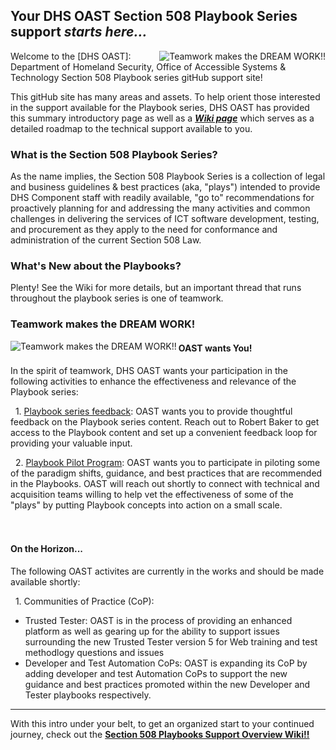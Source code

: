 ## Your DHS OAST Section 508 Playbook Series support *starts here...*
<img align="right" src="https://github.com/akingkci/Section-508-Playbooks-Support-Overview/blob/master/img/Playbooks-2.jpg?raw=true" alt="Teamwork makes the DREAM WORK!!"/>

Welcome to the [DHS OAST]: Department of Homeland Security, Office of Accessible Systems & Technology Section 508 Playbook series gitHub support site!  

This gitHub site has many areas and assets. To help orient those interested in the support available for the Playbook series, DHS OAST has provided this summary introductory page as well as a ***[Wiki page](https://github.com/akingkci/Section-508-Playbooks-Support-Overview/wiki)*** which serves as a detailed roadmap to the technical support available to you.  
### What is the Section 508 Playbook Series?
As the name implies, the Section 508 Playbook Series is a collection of legal and business guidelines & best practices (aka, "plays") intended to provide DHS Component staff with readily available, "go to" recommendations for proactively planning for and addressing the many activities and common challenges in delivering the services of ICT software development, testing, and procurement as they apply to the need for conformance and administration of the current Section 508 Law.   

### What's New about the Playbooks?
Plenty! See the Wiki for more details, but an important thread that runs throughout the playbook series is one of teamwork.
<br />
### Teamwork makes the DREAM WORK!
<img align="left" src="https://github.com/akingkci/Section-508-Playbooks-Support-Overview/blob/master/img/Teamwork.jpg?raw=true" alt="Teamwork makes the DREAM WORK!!"/>   

#### OAST wants You!  
In the spirit of teamwork, DHS OAST wants your participation in the following activities to enhance the effectiveness and relevance of the Playbook series:  

&nbsp; 1. <u>Playbook series feedback</u>: OAST wants you to provide thoughtful feedback on the Playbook series content. Reach out to Robert Baker to get access to the Playbook content and set up a convenient feedback loop for providing your valuable input.  

&nbsp; 2. <u>Playbook Pilot Program</u>: OAST wants you to participate in piloting some of the paradigm shifts, guidance, and best practices that are recommended in the Playbooks. OAST will reach out shortly to connect with technical and acquisition teams willing to help vet the effectiveness of some of the "plays" by putting Playbook concepts into action on a small scale.  
<br/><br/>
#### On the Horizon...
The following OAST activites are currently in the works and should be made available shortly:  

&nbsp; 1. Communities of Practice (CoP):
  * Trusted Tester: OAST is in the process of providing an enhanced platform as well as gearing up for the ability to support issues surrounding the new Trusted Tester version 5 for Web training and test methodlogy questions and issues
  * Developer and Test Automation CoPs: OAST is expanding its CoP by adding developer and test Automation CoPs to support the new guidance and best practices promoted within the new Developer and Tester playbooks respectively.

<hr>
    
With this intro under your belt, to get an organized start to your continued journey, check out the **[Section 508 Playbooks Support Overview Wiki!!](https://github.com/akingkci/Section-508-Playbooks-Support-Overview/wiki)**
